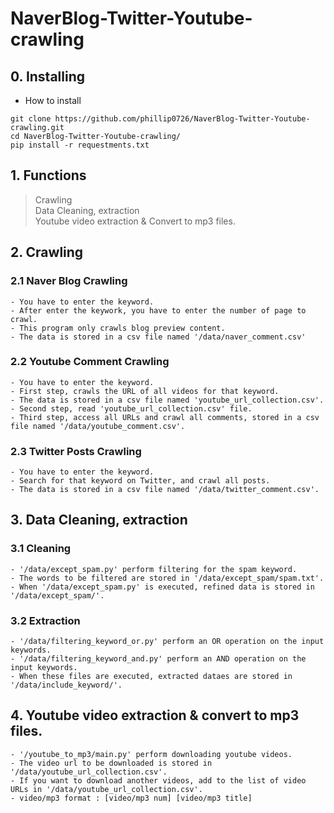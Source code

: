 # NaverBlog-Twitter-Youtube-crawling

## 0. Installing
- How to install

```
git clone https://github.com/phillip0726/NaverBlog-Twitter-Youtube-crawling.git
cd NaverBlog-Twitter-Youtube-crawling/
pip install -r requestments.txt
```

## 1. Functions
> Crawling </br>
> Data Cleaning, extraction </br>
> Youtube video extraction & Convert to mp3 files. </br>

## 2. Crawling
### 2.1 Naver Blog Crawling
```
- You have to enter the keyword.
- After enter the keywork, you have to enter the number of page to crawl.
- This program only crawls blog preview content.
- The data is stored in a csv file named '/data/naver_comment.csv'
```

### 2.2 Youtube Comment Crawling
```
- You have to enter the keyword.
- First step, crawls the URL of all videos for that keyword.
- The data is stored in a csv file named 'youtube_url_collection.csv'.
- Second step, read 'youtube_url_collection.csv' file.
- Third step, access all URLs and crawl all comments, stored in a csv file named '/data/youtube_comment.csv'.
```

### 2.3 Twitter Posts Crawling
```
- You have to enter the keyword.
- Search for that keyword on Twitter, and crawl all posts.
- The data is stored in a csv file named '/data/twitter_comment.csv'.
```

## 3. Data Cleaning, extraction
### 3.1 Cleaning
```
- '/data/except_spam.py' perform filtering for the spam keyword.
- The words to be filtered are stored in '/data/except_spam/spam.txt'.
- When '/data/except_spam.py' is executed, refined data is stored in '/data/except_spam/'.
```
### 3.2 Extraction
```
- '/data/filtering_keyword_or.py' perform an OR operation on the input keywords.
- '/data/filtering_keyword_and.py' perform an AND operation on the input keywords.
- When these files are executed, extracted dataes are stored in '/data/include_keyword/'.
```
## 4. Youtube video extraction & convert to mp3 files.
```
- '/youtube_to_mp3/main.py' perform downloading youtube videos.
- The video url to be downloaded is stored in '/data/youtube_url_collection.csv'.
- If you want to download another videos, add to the list of video URLs in '/data/youtube_url_collection.csv'.
- video/mp3 format : [video/mp3 num] [video/mp3 title]
```

